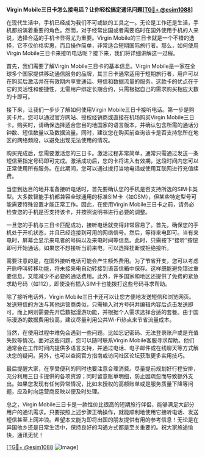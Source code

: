 **Virgin Mobile三日卡怎么接电话？让你轻松搞定通讯问题[[TG💪+ @esim1088](https://t.me/s/esim1088)]**

在现代生活中，手机已经成为我们不可或缺的工具之一。无论是工作还是生活，手机都扮演着重要的角色。然而，对于经常出国或者需要临时在国外使用手机的人来说，选择合适的手机卡显得尤为重要。Virgin Mobile的三日卡就是一个不错的选择，它不仅价格实惠，而且操作简单，非常适合短期国际旅行者。那么，如何使用Virgin Mobile三日卡来接听电话呢？接下来，我们将详细讲解这一过程。

首先，我们需要了解Virgin Mobile三日卡的基本信息。Virgin Mobile是一家在全球多个国家提供移动通信服务的品牌，其三日卡通常适用于短期旅行者，用户可以在购买后激活并在有效期内享受通话、短信和数据流量的服务。这款卡的优点在于它的灵活性和便捷性，无需用户绑定长期合约，只需根据自己的需求购买相应天数的卡即可。

接下来，让我们一步步了解如何使用Virgin Mobile三日卡接听电话。第一步是购买卡片。您可以通过官方网站、授权经销商或直接在机场购买Virgin Mobile三日卡。购买时，请确保选择适合您目的地国家的语言版本，并确认包含所需的通话分钟数、短信数量以及数据流量。同时，建议您在购买前查询该卡是否支持您所在地区的网络频段，以避免出现无法使用的情况。

购买完成后，您需要激活您的三日卡。激活过程非常简单，通常只需通过发送一条短信至指定号码即可完成。激活成功后，您的卡将进入有效期，这段时间内您可以正常使用所有服务。在此期间，您可以通过拨打当地电话或使用互联网进行充值续费。

当您到达目的地并准备接听电话时，首先要确认您的手机是否支持所选的SIM卡类型。大多数智能手机都兼容全球通用的标准SIM卡（如GSM），但某些特定型号可能需要特殊设置才能正常工作。因此，在使用Virgin Mobile三日卡之前，请务必检查您的手机是否支持该卡，并按照说明书进行必要的调整。

一旦您的手机与三日卡匹配成功，接听电话就变得非常容易了。首先，确保您的手机处于开机状态，并且已经连接到可用的网络信号。然后，等待来电即可。当有来电时，屏幕会显示来电者的号码以及来电时间等信息。此时，只需按下“接听”按钮即可开始通话。如果您不想接听当前来电，可以选择挂断或拒绝接听。

需要注意的是，在国外接听电话可能会产生额外费用。为了节省开支，您可以考虑开启呼叫转移功能，将未接来电自动转接到语音信箱中保存。这样既能避免错过重要信息，又能减少不必要的通话费用。此外，许多国家和地区还提供了免费的紧急求助号码（如112），即使没有插入SIM卡也能拨打这些号码寻求帮助。

除了接听电话外，Virgin Mobile三日卡还可以让您方便地发送短信和浏览网页。发送短信的方法与其他运营商类似，只需输入对方号码并编辑内容后点击发送即可。而上网则需要先开启数据漫游功能，并根据个人需求选择合适的套餐。由于国际漫游的数据费用较高，建议尽量利用公共Wi-Fi热点来节省流量成本。

当然，在使用过程中难免会遇到一些问题。比如忘记密码、无法登录账户或是充值失败等情况。面对这些问题，您可以随时联系Virgin Mobile客服寻求帮助。他们通常会在工作时间内提供多语言支持，并通过电话、电子邮件或在线聊天等方式解决您的疑问。另外，也可以查阅官方指南或访问社区论坛获取更多实用技巧。

最后提醒大家，在享受便利的同时也要注意合理消费。尽量提前规划好行程安排，充分利用三日卡提供的各项资源；同时留意账单明细，防止因疏忽而导致额外支出。如果您发现有任何异常情况，比如未授权的高额账单或是服务质量下降等问题，应及时向运营商反映以便及时处理。

总之，Virgin Mobile三日卡是一款性价比很高的短期旅行伴侣，能够满足大部分用户的通讯需求。只要按照上述步骤正确操作，就能顺利地使用它接听电话、发送短信甚至上网冲浪。希望本文能为即将出国的朋友提供有用的参考信息！无论是在异国他乡还是日常生活中，保持良好的沟通方式都是至关重要的。祝大家旅途愉快，通讯无忧！

[[TG💪+ @esim1088](https://t.me/s/esim1088) ![Image](https://i.postimg.cc/4NQfJmqS/Snipaste-2025-05-13-00-14-12.png)]